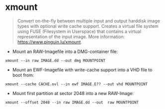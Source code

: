 # xmount

> Convert on-the-fly between multiple input and output harddisk image types with optional write cache support.
> Creates a virtual file system using FUSE (Filesystem in Userspace) that contains a virtual representation of the input image.
> More information: <https://www.pinguin.lu/xmount>.

- Mount an RAW-Imagefile into a DMG-container file:

`xmount --in raw IMAGE.dd --out dmg MOUNTPOINT`

- Mount an EWF-Imagefile with write-cache support into a VHD file to boot from:

`xmount --cache CACHE.ovl --in ewf IMAGE.E?? --out vhd MOUNTPOINT`

- Mount first partition at sector 2048 into a new RAW-Image:

`xmount --offset 2048 --in raw IMAGE.dd --out  raw MOUNTPOINT`
